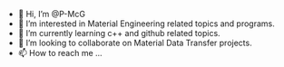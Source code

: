 - 👋 Hi, I’m @P-McG
- 👀 I’m interested in Material Engineering related topics and programs.
- 🌱 I’m currently learning c++ and github related topics.
- 💞️ I’m looking to collaborate on Material Data Transfer projects.
- 📫 How to reach me ...

<!---
P-McG/P-McG is a ✨ special ✨ repository because its `README.md` (this file) appears on your GitHub profile.
You can click the Preview link to take a look at your changes.
--->
